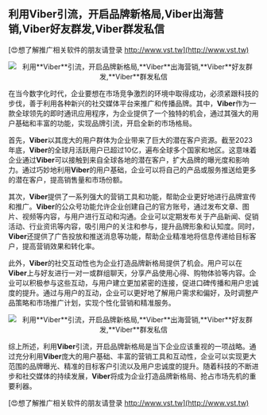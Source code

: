 ## **利用**Viber**引流，开启品牌新格局,**Viber**出海营销,**Viber**好友群发,**Viber**群发私信**

[😍想了解推广相关软件的朋友请登录 http://www.vst.tw](http://www.vst.tw)

 <center><img src="https://vst.tw/MP4/tuiguang/png/0.png" alt="利用**Viber**引流，开启品牌新格局,**Viber**出海营销,**Viber**好友群发,**Viber**群发私信"></center>

在当今数字化时代，企业要想在市场竞争激烈的环境中取得成功，必须紧跟科技的步伐，善于利用各种新兴的社交媒体平台来推广和传播品牌。其中，**Viber**作为一款全球领先的即时通讯应用程序，为企业提供了一个独特的机会，通过其强大的用户基础和丰富的功能，实现品牌引流，开启全新的市场格局。

首先，**Viber**以其庞大的用户群体为企业带来了巨大的潜在客户资源。截至2023年底，**Viber**的全球月活跃用户已超过10亿，遍布全球多个国家和地区。这意味着企业通过**Viber**可以接触到来自全球各地的潜在客户，扩大品牌的曝光度和影响力。通过巧妙地利用**Viber**的用户基础，企业可以将自己的产品或服务推送给更多的潜在客户，提高销售量和市场份额。

其次，**Viber**提供了一系列强大的营销工具和功能，帮助企业更好地进行品牌宣传和推广。**Viber**的公众号功能允许企业创建自己的官方账号，通过发布文章、图片、视频等内容，与用户进行互动和沟通。企业可以定期发布关于产品新闻、促销活动、行业资讯等内容，吸引用户的关注和参与，提升品牌形象和认知度。同时，**Viber**还提供了广告投放和推送消息等功能，帮助企业精准地将信息传递给目标客户，提高营销效果和转化率。

此外，**Viber**的社交互动性也为企业打造品牌新格局提供了机会。用户可以在**Viber**上与好友进行一对一或群组聊天，分享产品使用心得、购物体验等内容。企业可以积极参与这些互动，与用户建立更加紧密的连接，促进口碑传播和用户忠诚度的提升。通过与用户的互动，企业可以更好地了解用户需求和偏好，及时调整产品策略和市场推广计划，实现个性化营销和精准服务。

 <center><img src="https://vst.tw/MP4/tuiguang/png/3.png" alt="利用**Viber**引流，开启品牌新格局,**Viber**出海营销,**Viber**好友群发,**Viber**群发私信"></center>

综上所述，利用**Viber**引流，开启品牌新格局是当下企业应该重视的一项战略。通过充分利用**Viber**庞大的用户基础、丰富的营销工具和互动性，企业可以实现更大范围的品牌曝光、精准的目标客户引流以及用户忠诚度的提升。随着科技的不断进步和社交媒体的持续发展，**Viber**将成为企业打造品牌新格局、抢占市场先机的重要利器。

[😍想了解推广相关软件的朋友请登录 http://www.vst.tw](http://www.vst.tw)



